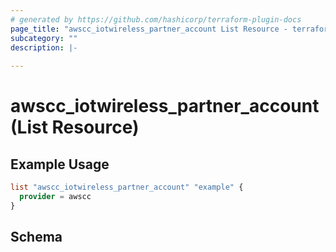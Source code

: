 ```yaml
---
# generated by https://github.com/hashicorp/terraform-plugin-docs
page_title: "awscc_iotwireless_partner_account List Resource - terraform-provider-awscc"
subcategory: ""
description: |-
  
---
```


# awscc_iotwireless_partner_account (List Resource)



## Example Usage

```terraform
list "awscc_iotwireless_partner_account" "example" {
  provider = awscc
}
```

<!-- schema generated by tfplugindocs -->
## Schema
